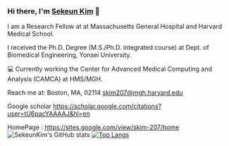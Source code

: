 ### Hi there, I'm [Sekeun Kim](https://github.com/kimsekeun) 👋

I am a Research Fellow at at Massachusetts General Hospital and Harvard Medical School.

I received the Ph.D. Degree (M.S./Ph.D. integrated course) at Dept. of Biomedical Engineering, Yonsei University.

💻 Currently working the Center for Advanced Medical Computing and Analysis (CAMCA) at HMS/MGH.

Reach me at: 
Boston, MA, 02114
skim207@mgh.harvard.edu

Google scholar https://scholar.google.com/citations?user=tU6pacYAAAAJ&hl=en

HomePage : https://sites.google.com/view/skim-207/home
![SekeunKim's GitHub stats](https://github-readme-stats.vercel.app/api?username=kimsekeun&show_icons=true&theme=radical)
[![Top Langs](https://github-readme-stats.vercel.app/api/top-langs/?username=kimsekeun&layout=compacta&hide=javascript,html,scss,ruby&theme=radical)](https://github.com/anuraghazra/github-readme-stats)
